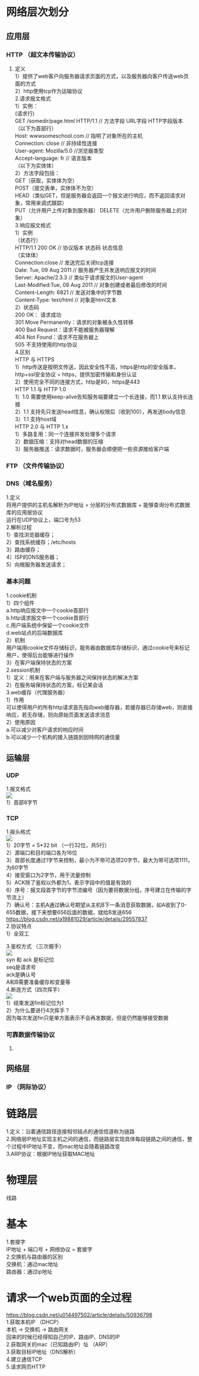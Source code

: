 # 网络层次划分
## 应用层 
### HTTP （超文本传输协议）
1. 定义  
1）提供了web客户向服务器请求页面的方式，以及服务器向客户传送web页面的方式  
2）http使用tcp作为运输协议  
2.请求报文格式  
1）实例：  
(请求行)  
GET /somedir/page.html HTTP/1.1 // 方法字段 URL字段 HTTP字段版本  
（以下为首部行）  
Host: wwwsomeschool.com  // 指明了对象所在的主机  
Connection: close // 非持续性连接  
User-agent: Mozilla/5.0 //浏览器类型  
Accept-language: fr // 语言版本  
（以下为实体体）  
2）方法字段包括：  
GET（获取，实体体为空）  
POST（提交表单，实体体不为空）  
HEAD（类似GET，但是服务器会返回一个报文进行响应，而不返回请求对象，常用来调式跟踪）  
PUT（允许用户上传对象到服务器） DELETE（允许用户删除服务器上的对象）  
3.响应报文格式  
1）实例  
（状态行）  
HTTP/1.1 200 OK // 协议版本 状态码 状态信息   
（实体体）  
Connection:close // 发送完后关闭tcp连接   
Date: Tue, 09 Aug 2011 // 服务器产生并发送响应报文的时间  
Server: Apache/2.3.3 // 类似于请求报文的User-agent  
Last-Modified:Tue, 09 Aug 2011 // 对象创建或者最后修改的时间  
Content-Length: 6821 // 发送对象中的字节数  
Content-Type: text/html // 对象是html文本  
2）状态码  
200 OK： 请求成功  
301 Move Permanently：请求的对象被永久性转移  
400 Bad Request：请求不能被服务器理解  
404 Not Found：请求不在服务器上  
505 不支持使用的http协议  
4.区别  
HTTP 与 HTTPS  
1）http传送是按明文传送，因此安全性不高，https是http的安全版本，http+ssl安全协议 = https，提供加密传输和身份认证  
2）使用完全不同的连接方式，http是80，https是443  
HTTP 1.1 与 HTTP 1.0  
1）1.0 需要使用keep-alive告知服务端要建立一个长连接，而1.1 默认支持长连接  
2）1.1 支持先只发送head信息，确认权限后（收到100），再发送body信息  
3）1.1 支持host域  
HTTP 2.0 与 HTTP 1.x  
1）多路复用：同一个连接并发处理多个请求  
2）数据压缩：支持对head数据的压缩  
3）服务器推送：请求数据时，服务器会顺便把一些资源推给客户端  

### FTP （文件传输协议）

### DNS（域名服务）
1.定义  
将用户提供的主机名解析为IP地址 = 分层的分布式数据库 + 能够查询分布式数据库的应用层协议  
运行在UDP协议上，端口号为53  
2.解析过程  
1）查找浏览器缓存；    	
2）查找系统缓存；/etc/hosts  
3）路由缓存；  
4）ISP的DNS服务器；  
5）向根服务器发送请求；  

### 基本问题  
1.cookie机制  
1）四个组件  
a.http响应报文中一个cookie首部行  
b.http请求报文中一个cookie首部行  
c.用户端系统中保留一个cookie文件  
d.web站点的后端数据库  
2）机制  
用户端用cookie文件存储标识，服务器由数据库存储标识，通过cookie号来标记用户，使得后台能够进行操作  
3）在客户端保持状态的方案  
2.session机制  
1）定义：用来在客户端与服务器之间保持状态的解决方案  
2）在服务端保持状态的方案，标记某会话  
3.web缓存（代理服务器）  
1）作用  
可以使得用户的所有http请求首先指向web缓存器，若缓存器已存储web，则直接响应，若无存储，则向原始页面发送请求消息  
2）使用原因  
a.可以减少对客户请求的响应时间  
b.可以减少一个机构的接入链路到因特网的通信量  

## 运输层
### UDP
1.报文格式  
 ![](https://github.com/Coyp/CS-/blob/master/1528899331787.png?raw=true)  
1）首部8字节  

### TCP
1.报头格式  
![](https://github.com/Coyp/CS-/blob/master/1528897752543.png?raw=true)  
1）20字节 = 5*32 bit （一行32位，共5行）  
2）源端口和目的端口各为16位  
3）首部长度通过1字节来控制，最小为不带可选项20字节，最大为带可选项1111，为60字节  
4）接受窗口为2字节，用于流量控制  
5）ACK除了鉴权以外都为1，表示字段中的值是有效的  
6）序号：报文段首字节的字节流编号（因为要将数据分组，序号建立在传输的字节流上）  
7）确认号：主机A通过确认号期望从主机B下一条消息获取数据，如A收到了0-655数据，接下来想要656后面的数据，就给B发送656  
https://blog.csdn.net/a19881029/article/details/29557837  
2.协议特点  
1）全双工  

3.鉴权方式 （三次握手）  
![](https://github.com/Coyp/CS-/blob/master/1528900500514.png?raw=true)  
syn 和 ack 是标记位  
seq是请求号  
ack是确认号  
A和B需要准备缓存和变量等  
4.断连方式（四次挥手）  
![](https://github.com/Coyp/CS-/blob/master/1528901145534.png?raw=true)  
1）结束发送fin标记位为1  
2）为什么要进行4次挥手？  
因为每次发送fin只是单方面表示不会再发数据，但是仍然能够接受数据  

### 可靠数据传输协议
1.

## 网络层
### IP （网际协议）
 
# 链路层
1.定义：沿着通信路径连接相邻结点的通信信道称为链路  
2.网络层IP地址实现主机之间的通信，而链路层实现具体每段链路之间的通信，整个过程中IP地址不变，而mac地址会随着链路改变  
3.ARP协议：根据IP地址获取MAC地址  

# 物理层
线路

# 基本
1.套接字  
IP地址 + 端口号 + 网络协议 = 套接字  
2.交换机与路由器的区别  
交换机：通过mac地址   
路由器：通过ip地址  

# 请求一个web页面的全过程  
https://blog.csdn.net/u014497502/article/details/50936798   
1.获取本机IP （DHCP）  
本机 -> 交换机 -> 路由网关  
回来的时候已经得知自己的IP、路由IP、DNS的IP  
2.获取网关的mac（已知路由IP）址 （ARP）  
3.获取目标IP地址（DNS解析）  
4.建立通信TCP  
5.请求网页HTTP  

